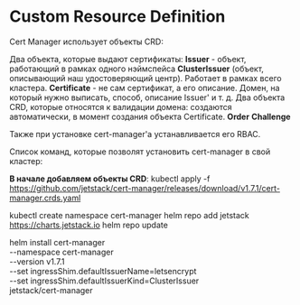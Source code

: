 # Custom Resource Definition
Cert Manager использует объекты CRD:

Два объекта, которые выдают сертификаты:
**Issuer** - объект, работающий в рамках одного нэймспейса
**ClusterIssuer** (объект, описывающий наш удостоверяющий центр). Работает в рамках всего кластера.
**Certificate** - не сам сертификат, а его описание. Домен, на который нужно выписать, способ, описание Issuer' и т. д.
Два объекта CRD, которые относятся к валидации домена:
создаются автоматически, в момент создания объекта Certificate.
**Order**
**Challenge**

Также при установке cert-manager'a устанавливается его RBAC.

Список команд, которые позволят установить cert-manager в свой кластер:

**В начале добавляем объекты CRD**:
kubectl apply -f https://github.com/jetstack/cert-manager/releases/download/v1.7.1/cert-manager.crds.yaml

kubectl create namespace cert-manager
helm repo add jetstack https://charts.jetstack.io
helm repo update

helm install cert-manager \
 --namespace cert-manager \
 --version v1.7.1 \
 --set ingressShim.defaultIssuerName=letsencrypt \
 --set ingressShim.defaultIssuerKind=ClusterIssuer \
 jetstack/cert-manager


